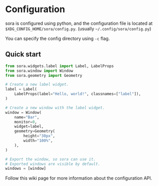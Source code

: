# Configuration

sora is configured using python, and the configuration file is located at `$XDG_CONFIG_HOME/sora/config.py`. (usually `~/.config/sora/config.py`)

You can specify the config directory using `-c` flag.

## Quick start

```python
from sora.widgets.label import Label, LabelProps
from sora.window import Window
from sora.geometry import Geometry

# Create a new label widget.
label = Label(
    LabelProps(label="Hello, world!", classnames=["label"]),
)

# Create a new window with the label widget.
window = Window(
    name="Bar",
    monitor=0,
    widget=label,
    geometry=Geometry(
        height="30px",
        width="100%",
    ),
)

# Export the window, so sora can use it.
# Exported windows are visible by default.
windows = [window]
```

Follow this wiki page for more information about the configuration API.

